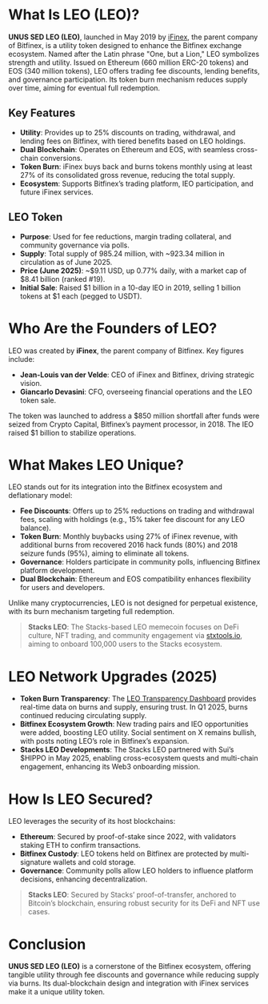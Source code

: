 # What Is  LEO (LEO)?

**UNUS SED LEO (LEO)**, launched in May 2019 by [iFinex](https://www.ifinex.com/), the parent company of Bitfinex, is a utility token designed to enhance the Bitfinex exchange ecosystem. Named after the Latin phrase "One, but a Lion," LEO symbolizes strength and utility. Issued on Ethereum (660 million ERC-20 tokens) and EOS (340 million tokens), LEO offers trading fee discounts, lending benefits, and governance participation. Its token burn mechanism reduces supply over time, aiming for eventual full redemption.

## Key Features
- **Utility**: Provides up to 25% discounts on trading, withdrawal, and lending fees on Bitfinex, with tiered benefits based on LEO holdings.
- **Dual Blockchain**: Operates on Ethereum and EOS, with seamless cross-chain conversions.
- **Token Burn**: iFinex buys back and burns tokens monthly using at least 27% of its consolidated gross revenue, reducing the total supply.
- **Ecosystem**: Supports Bitfinex’s trading platform, IEO participation, and future iFinex services.

## LEO Token
- **Purpose**: Used for fee reductions, margin trading collateral, and community governance via polls.
- **Supply**: Total supply of 985.24 million, with ~923.34 million in circulation as of June 2025.
- **Price (June 2025)**: ~$9.11 USD, up 0.77% daily, with a market cap of $8.41 billion (ranked #19).
- **Initial Sale**: Raised $1 billion in a 10-day IEO in 2019, selling 1 billion tokens at $1 each (pegged to USDT).


# Who Are the Founders of LEO?

LEO was created by **iFinex**, the parent company of Bitfinex. Key figures include:

- **Jean-Louis van der Velde**: CEO of iFinex and Bitfinex, driving strategic vision.
- **Giancarlo Devasini**: CFO, overseeing financial operations and the LEO token sale.

The token was launched to address a $850 million shortfall after funds were seized from Crypto Capital, Bitfinex’s payment processor, in 2018. The IEO raised $1 billion to stabilize operations.

# What Makes LEO Unique?

LEO stands out for its integration into the Bitfinex ecosystem and deflationary model:

- **Fee Discounts**: Offers up to 25% reductions on trading and withdrawal fees, scaling with holdings (e.g., 15% taker fee discount for any LEO balance).
- **Token Burn**: Monthly buybacks using 27% of iFinex revenue, with additional burns from recovered 2016 hack funds (80%) and 2018 seizure funds (95%), aiming to eliminate all tokens.
- **Governance**: Holders participate in community polls, influencing Bitfinex platform development.
- **Dual Blockchain**: Ethereum and EOS compatibility enhances flexibility for users and developers.

Unlike many cryptocurrencies, LEO is not designed for perpetual existence, with its burn mechanism targeting full redemption.

> **Stacks LEO**: The Stacks-based LEO memecoin focuses on DeFi culture, NFT trading, and community engagement via [stxtools.io](https://stxtools.io/), aiming to onboard 100,000 users to the Stacks ecosystem.

# LEO Network Upgrades (2025)

- **Token Burn Transparency**: The [LEO Transparency Dashboard](https://leo.bitfinex.com//) provides real-time data on burns and supply, ensuring trust. In Q1 2025, burns continued reducing circulating supply.
- **Bitfinex Ecosystem Growth**: New trading pairs and IEO opportunities were added, boosting LEO utility. Social sentiment on X remains bullish, with posts noting LEO’s role in Bitfinex’s expansion.
- **Stacks LEO Developments**: The Stacks LEO partnered with Sui’s $HIPPO in May 2025, enabling cross-ecosystem quests and multi-chain engagement, enhancing its Web3 onboarding mission.


# How Is LEO Secured?

LEO leverages the security of its host blockchains:

- **Ethereum**: Secured by proof-of-stake since 2022, with validators staking ETH to confirm transactions.
- **Bitfinex Custody**: LEO tokens held on Bitfinex are protected by multi-signature wallets and cold storage.
- **Governance**: Community polls allow LEO holders to influence platform decisions, enhancing decentralization.

> **Stacks LEO**: Secured by Stacks’ proof-of-transfer, anchored to Bitcoin’s blockchain, ensuring robust security for its DeFi and NFT use cases.

# Conclusion

**UNUS SED LEO (LEO)** is a cornerstone of the Bitfinex ecosystem, offering tangible utility through fee discounts and governance while reducing supply via burns. Its dual-blockchain design and integration with iFinex services make it a unique utility token.

```
